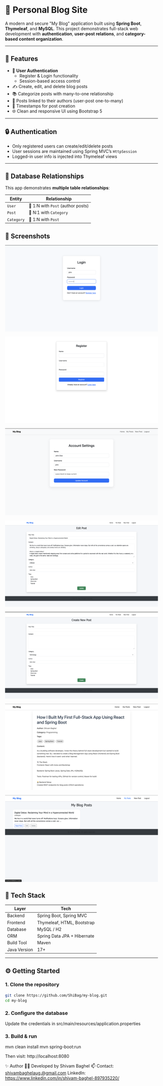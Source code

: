 # 📝 Personal Blog Site

A modern and secure "My Blog" application built using **Spring Boot**, **Thymeleaf**, and **MySQL**. This project demonstrates full-stack web development with **authentication**, **user-post relations**, and **category-based content organization**.

---

## 🚀 Features

- 🔐 **User Authentication**
  - Register & Login functionality
  - Session-based access control
- ✍️ Create, edit, and delete blog posts
- 📚 Categorize posts with many-to-one relationship
- 👤 Posts linked to their authors (user-post one-to-many)
- 📅 Timestamps for post creation
- 🌐 Clean and responsive UI using Bootstrap 5

---

## 🔒 Authentication

- Only registered users can create/edit/delete posts
- User sessions are maintained using Spring MVC’s `HttpSession`
- Logged-in user info is injected into Thymeleaf views

---

## 🧠 Database Relationships

This app demonstrates **multiple table relationships**:

| Entity     | Relationship                    |
|------------|----------------------------------|
| `User`     | 🔗 1:N with `Post` (author posts) |
| `Post`     | 🔗 N:1 with `Category`            |
| `Category` | 🔗 1:N with `Post`                |

## 📸 Screenshots

![Login](login.png)

![Register](register.png)

![Account Settings](account-settings.png)

![Edit Post](edit-post.png)

![New Post](new-post.png)

![Post Details](post-details.png)

![Your Posts](your-posts.png)

## 🧪 Tech Stack

| Layer        | Tech                           |
|-------------|---------------------------------|
| Backend      | Spring Boot, Spring MVC         |
| Frontend     | Thymeleaf, HTML, Bootstrap      |
| Database     | MySQL / H2                      |
| ORM          | Spring Data JPA + Hibernate     |
| Build Tool   | Maven                           |
| Java Version | 17+                             |

---

## ⚙️ Getting Started

### 1. Clone the repository

```bash
git clone https://github.com/ShiBag/my-blog.git
cd my-blog
```

### 2. Configure the database
Update the credentials in src/main/resources/application.properties

### 3. Build & run
mvn clean install
mvn spring-boot:run

Then visit:
http://localhost:8080



✨ Author
👨‍💻 Developed by Shivam Baghel
📫 Contact: shivambaghelaug.@gmail.com
LinkedIn: https://www.linkedin.com/in/shivam-baghel-897935220/


